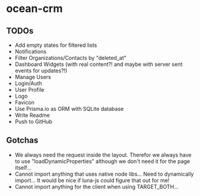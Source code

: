 # ocean-crm

## TODOs
* Add empty states for filtered lists
* Notifications
* Filter Organizations/Contacts by "deleted_at"
* Dashboard Widgets (with real content?! and maybe with server sent events for updates?!)
* Manage Users
* Login/Auth
* User Profile
* Logo
* Favicon
* Use Prisma.io as ORM with SQLite database
* Write Readme
* Push to GitHub

## Gotchas
* We always need the request inside the layout. Therefor we always have to use "loadDynamicProperties" although we don't need it for the page itself...
* Cannot import anything that uses native node libs... Need to dynamically import... It would be nice if luna-js could figure that out for me!
* Cannot import anything for the client when using TARGET_BOTH...
